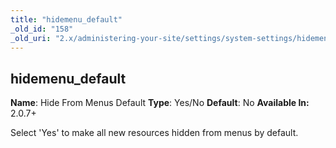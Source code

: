 ```yaml
---
title: "hidemenu_default"
_old_id: "158"
_old_uri: "2.x/administering-your-site/settings/system-settings/hidemenu_default"
---
```


## hidemenu\_default

**Name**: Hide From Menus Default
**Type**: Yes/No
**Default**: No
**Available In:** 2.0.7+

Select 'Yes' to make all new resources hidden from menus by default.

